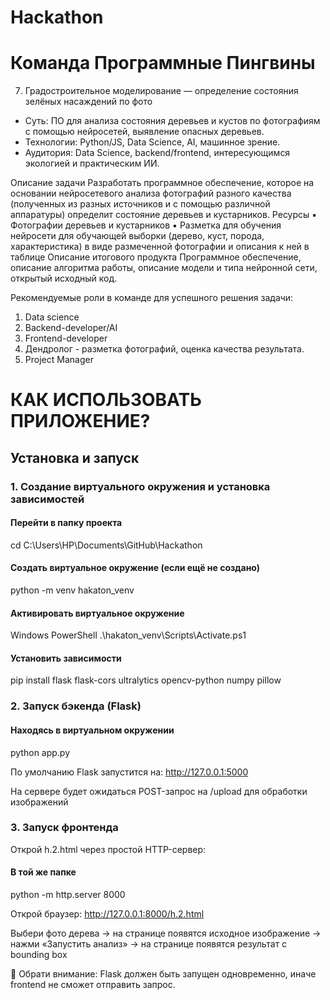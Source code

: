# Hackathon

# Команда Программные Пингвины

07. Градостроительное моделирование — определение состояния зелёных насаждений по фото
- Суть: ПО для анализа состояния деревьев и кустов по фотографиям с помощью нейросетей, выявление опасных деревьев.
- Технологии: Python/JS, Data Science, AI, машинное зрение.
- Аудитория: Data Science, backend/frontend, интересующимся экологией и практическим ИИ.

Описание задачи
Разработать программное обеспечение, которое на основании нейросетевого анализа фотографий разного качества (полученных из разных источников и с помощью различной аппаратуры) определит состояние деревьев и кустарников.
Ресурсы
▪ Фотографии деревьев и кустарников ▪ Разметка для обучения нейросети для обучающей выборки (дерево, куст, порода, характеристика) в виде размеченной фотографии и описания к ней в таблице
Описание итогового продукта
Программное обеспечение, описание алгоритма работы, описание модели и типа нейронной сети, открытый исходный код.

Рекомендуемые роли в команде для успешного решения задачи:

1. Data science
2. Backend-developer/AI
3. Frontend-developer
4. Дендролог - разметка фотографий, оценка качества результата.
5. Project Manager

# КАК ИСПОЛЬЗОВАТЬ ПРИЛОЖЕНИЕ?
## Установка и запуск
### 1. Создание виртуального окружения и установка зависимостей
#### Перейти в папку проекта
cd C:\Users\HP\Documents\GitHub\Hackathon

#### Создать виртуальное окружение (если ещё не создано)
python -m venv hakaton_venv

#### Активировать виртуальное окружение
Windows PowerShell
.\hakaton_venv\Scripts\Activate.ps1

#### Установить зависимости
pip install flask flask-cors ultralytics opencv-python numpy pillow

### 2. Запуск бэкенда (Flask)
#### Находясь в виртуальном окружении
python app.py

По умолчанию Flask запустится на: http://127.0.0.1:5000

На сервере будет ожидаться POST-запрос на /upload для обработки изображений

### 3. Запуск фронтенда

Открой h.2.html через простой HTTP-сервер:

#### В той же папке
python -m http.server 8000


Открой браузер: http://127.0.0.1:8000/h.2.html

Выбери фото дерева → на странице появятся исходное изображение -> нажми «Запустить анализ» → на странице появятся результат с bounding box

🔹 Обрати внимание: Flask должен быть запущен одновременно, иначе frontend не сможет отправить запрос.
